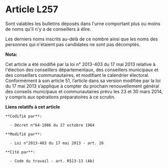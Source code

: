 # Article L257

Sont valables les bulletins déposés dans l'urne comportant plus ou moins de noms qu'il n'y a de conseillers à élire.

Les derniers noms inscrits au-delà de ce nombre ainsi que les noms des personnes qui n'étaient pas candidates ne sont pas
décomptés.

**Nota:**

Cet article a été modifié par la loi n° 2013-403 du 17 mai 2013 relative à l'élection des conseillers départementaux, des
conseillers municipaux et des conseillers communautaires, et modifiant le calendrier électoral. Conformément à son article
51, l’article dans sa version modifiée par la loi du 17 mai 2013 s’applique à compter du prochain renouvellement général des
conseils municipaux et communautaires prévu les 23 et 30 mars 2014, y compris aux opérations préparatoires à ce scrutin.

**Liens relatifs à cet article**

	**Codifié par**:

	  - Décret n°64-1086 du 27 octobre 1964

	**Modifié par**:

	  - Loi n°2013-403 du 17 mai 2013 - art. 26

	**Cité par**:

	  - Code du travail - art. R513-13 (Ab)

